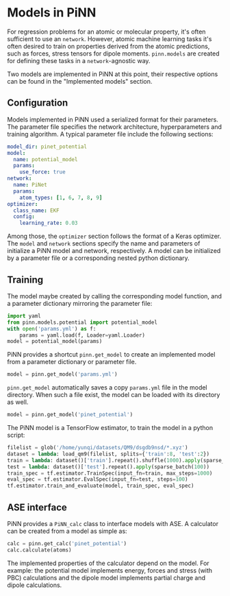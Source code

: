 # Models in PiNN

For regression problems for an atomic or molecular property, it's often
sufficient to use an `network`. However, atomic machine learning tasks it's
often desired to train on properties derived from the atomic predictions, such
as forces, stress tensors for dipole moments. `pinn.models` are created for
defining these tasks in a `network`-agnostic way.

Two models are implemented in PiNN at this point, their respective options can
be found in the "Implemented models" section.

## Configuration

Models implemented in PiNN used a serialized format for their parameters. The
parameter file specifies the network architecture, hyperparameters and training
algorithm. A typical parameter file include the following sections:

```yaml
model_dir: pinet_potential
model:
  name: potential_model
  params:
    use_force: true
network:
  name: PiNet
  params:
    atom_types: [1, 6, 7, 8, 9]
optimizer:
  class_name: EKF
  config:
    learning_rate: 0.03
```

Among those, the `optimizer` section follows the format of a Keras optimizer.
The `model` and `network` sections specify the name and parameters of initialize
a PiNN model and network, respectively. A model can be initialized by a
parameter file or a corresponding nested python dictionary.

## Training

The model maybe created by calling the corresponding model function, and a
parameter dictionary mirroring the parameter file:

```Python
import yaml
from pinn.models.potential import potential_model
with open('params.yml') as f:
    params = yaml.load(f, Loader=yaml.Loader)
model = potential_model(params)
```

PiNN provides a shortcut `pinn.get_model` to create an implemented model from a
parameter dictionary or parameter file.

```Python
model = pinn.get_model('params.yml')
```

`pinn.get_model` automatically saves a copy `params.yml` file in the model
directory. When such a file exist, the model can be loaded with its directory as
well.

```Python
model = pinn.get_model('pinet_potential')
```

The PiNN model is a TensorFlow estimator, to train the model in a python script:

```Python
filelist = glob('/home/yunqi/datasets/QM9/dsgdb9nsd/*.xyz')
dataset = lambda: load_qm9(filelist, splits={'train':8, 'test':2})
train = lambda: dataset()['train'].repeat().shuffle(1000).apply(sparse_batch(100))
test = lambda: dataset()['test'].repeat().apply(sparse_batch(100))
train_spec = tf.estimator.TrainSpec(input_fn=train, max_steps=1000)
eval_spec = tf.estimator.EvalSpec(input_fn=test, steps=100)
tf.estimator.train_and_evaluate(model, train_spec, eval_spec)
```

## ASE interface
PiNN provides a ``PiNN_calc`` class to interface models with ASE. A calculator
can be created from a model as simple as:

```Python
calc = pinn.get_calc('pinet_potential')
calc.calculate(atoms)
```

The implemented properties of the calculator depend on the model. For example:
the potential model implements energy, forces and stress (with PBC) calculations
and the dipole model implements partial charge and dipole calculations.

